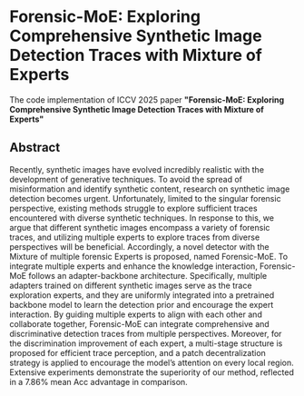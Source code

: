 # Forensic-MoE: Exploring Comprehensive Synthetic Image Detection Traces with Mixture of Experts
The code implementation of ICCV 2025 paper **"Forensic-MoE: Exploring Comprehensive Synthetic Image Detection Traces with Mixture of Experts"**
## Abstract
Recently, synthetic images have evolved incredibly realistic with the development of generative techniques. To avoid the spread of misinformation and identify synthetic content, research on synthetic image detection becomes urgent. Unfortunately, limited to the singular forensic perspective, existing methods struggle to explore sufficient traces encountered with diverse synthetic techniques. In response to this, we argue that different synthetic images encompass a variety of forensic traces, and utilizing multiple experts to explore traces from diverse perspectives will be beneficial. Accordingly, a novel detector with the Mixture of multiple forensic Experts is proposed, named Forensic-MoE. To integrate multiple experts and enhance the knowledge interaction, Forensic-MoE follows an adapter-backbone architecture. Specifically, multiple adapters trained on different synthetic images serve as the trace exploration experts, and they are uniformly integrated into a pretrained backbone model to learn the detection prior and encourage the expert interaction. By guiding multiple experts to align with each other and collaborate together, Forensic-MoE can integrate comprehensive and discriminative detection traces from multiple perspectives. Moreover, for the discrimination improvement of each expert, a multi-stage structure is proposed for efficient trace perception, and a patch decentralization strategy is applied to encourage the model’s attention on every local region. Extensive experiments demonstrate the superiority of our method, reflected in a 7.86% mean Acc advantage in comparison.
